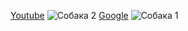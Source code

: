 [Youtube](https://www.youtube.com/)
![Собака 2](https://wpapers.ru/wallpapers/animals/Dogs/13319/PREV_%D0%A1%D0%BF%D1%8F%D1%89%D0%B8%D0%B9-%D0%BF%D1%91%D1%81%D0%B8%D0%BA.jpg)
[Google](https://www.google.com/?&bih=937&biw=1920&hl=ru)
![Собака 1](https://encrypted-tbn0.gstatic.com/images?q=tbn:ANd9GcS3hiFxt7EzQoF2i8f_GQmDQVYV-o5VKeZUXw&usqp=CAU)
